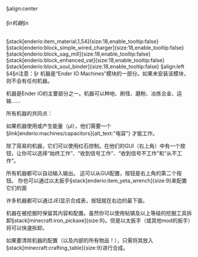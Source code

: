 §align:center
###### §n机器§n
§stack[enderio:item_material,1,54]{size:18,enable_tooltip:false} §stack[enderio:block_simple_wired_charger]{size:18,enable_tooltip:false} §stack[enderio:block_sag_mill]{size:18,enable_tooltip:false} §stack[enderio:block_enhanced_vat]{size:18,enable_tooltip:false} §stack[enderio:block_soul_binder]{size:18,enable_tooltip:false} 
§align:left
§4§n注意：§r 机器是“Ender IO Machines”模块的一部分。如果未安装该模块，则不会有任何机器。

机器是Ender IO的主要部分之一。机器可以种地、刷怪、磨粉、冶炼合金、运输……

所有机器的共同点：

如果机器使用或产生能量（μI），他们需要一个§link[enderio:machines/capacitors]{alt_text:"电容"} 才能工作。

除了简易的机器，它们可以使用红石控制。在他们的GUI（右上角）中有一个按钮，让你可以选择“始终工作”、“收到信号工作”、“收到信号不工作”和“从不工作“。

所有机器都可以自动输入输出。 这可以从GUI配置，按钮是右上角的第二个按钮。 你也可以通过以太扳手§stack[enderio:item_yeta_wrench]{size:9}来配置它们的面

许多机器都可以通过JEI显示合成表，按钮就在右边的最下面。

机器在被挖掘时保留其内容和配置。虽然你可以使用帖镐及以上等级的挖掘工具拆卸§stack[minecraft:iron_pickaxe]{size:9}。但是以太扳手（或其他mod的扳手）将可以快速拆卸。

如果要清除机器的配置（以及内部的所有物品！），只需将其放入§stack[minecraft:crafting_table]{size:9}进行合成。
